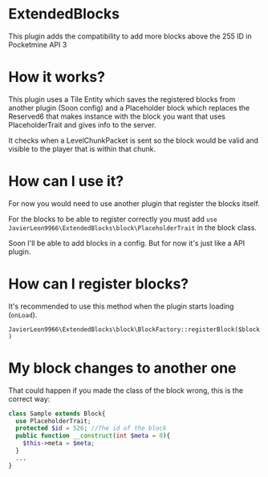 # ExtendedBlocks
This plugin adds the compatibility to add more blocks above the 255 ID in Pocketmine API 3

# How it works?
This plugin uses a Tile Entity which saves the registered blocks from another plugin (Soon config) and a Placeholder block which replaces the Reserved6 that makes instance with the block you want that uses PlaceholderTrait and gives info to the server.

It checks when a LevelChunkPacket is sent so the block would be valid and visible to the player that is within that chunk.

# How can I use it?
For now you would need to use another plugin that register the blocks itself.

For the blocks to be able to register correctly you must add `use JavierLeon9966\ExtendedBlocks\block\PlaceholderTrait` in the block class.

Soon I'll be able to add blocks in a config. But for now it's just like a API plugin.

# How can I register blocks?
It's recommended to use this method when the plugin starts loading (`onLoad`).

`JavierLeon9966\ExtendedBlocks\block\BlockFactory::registerBlock($block)`

# My block changes to another one
That could happen if you made the class of the block wrong, this is the correct way:

```php
class Sample extends Block{
  use PlaceholderTrait;
  protected $id = 526; //The id of the block
  public function __construct(int $meta = 0){
    $this->meta = $meta;
  }
  ...
}
```
